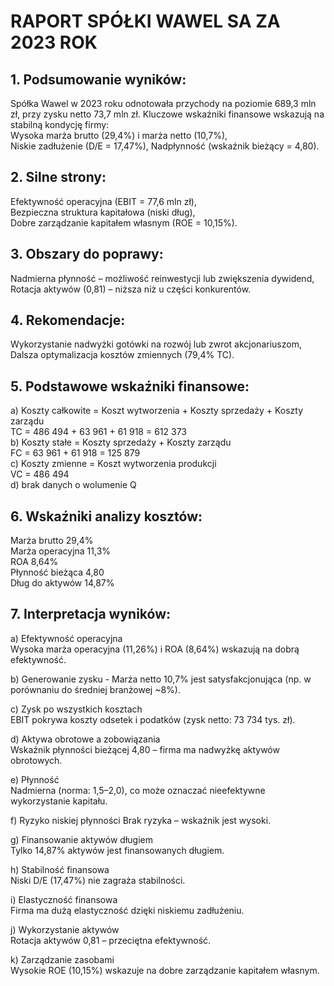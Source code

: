 # RAPORT SPÓŁKI WAWEL SA ZA 2023 ROK   
  
## 1.	Podsumowanie wyników:  
Spółka Wawel w 2023 roku odnotowała przychody na poziomie 689,3 mln zł, przy zysku netto 73,7 mln zł. Kluczowe wskaźniki finansowe wskazują na stabilną kondycję firmy:  
Wysoka marża brutto (29,4%) i marża netto (10,7%),  
Niskie zadłużenie (D/E = 17,47%), Nadpłynność (wskaźnik bieżący = 4,80).  
## 2.	Silne strony:  
Efektywność operacyjna (EBIT = 77,6 mln zł),  
Bezpieczna struktura kapitałowa (niski dług),  
Dobre zarządzanie kapitałem własnym (ROE = 10,15%).  
## 3.	Obszary do poprawy:  
Nadmierna płynność – możliwość reinwestycji lub zwiększenia dywidend, Rotacja aktywów (0,81) – niższa niż u części konkurentów.  
## 4.	Rekomendacje:  
Wykorzystanie nadwyżki gotówki na rozwój lub zwrot akcjonariuszom,  Dalsza optymalizacja kosztów zmiennych (79,4% TC).  
  
## 5.	Podstawowe wskaźniki finansowe:  
a)	Koszty całkowite = Koszt wytworzenia + Koszty sprzedaży + Koszty zarządu  
TC = 486 494 + 63 961 + 61 918 = 612 373  
b)	Koszty stałe = Koszty sprzedaży + Koszty zarządu   
FC = 63 961 + 61 918 = 125 879  
c)	Koszty zmienne = Koszt wytworzenia produkcji    
  	VC = 486 494   
d)	brak danych o wolumenie Q  
  
  
## 6.	Wskaźniki analizy kosztów:  
Marża brutto  	29,4%  
Marża operacyjna   	11,3%  
ROA  	8,64%  
Płynność bieżąca  	4,80  
Dług do aktywów  	14,87%  
  
## 7.	Interpretacja wyników:  
a)	Efektywność operacyjna  
Wysoka marża operacyjna (11,26%) i ROA (8,64%) wskazują na dobrą efektywność.  
  
b)	Generowanie zysku - Marża netto 10,7% jest satysfakcjonująca (np. w porównaniu do średniej branżowej ~8%).  
  
c)	Zysk po wszystkich kosztach  
EBIT pokrywa koszty odsetek i podatków (zysk netto: 73 734 tys. zł).  
  
d)	Aktywa obrotowe a zobowiązania  
Wskaźnik płynności bieżącej 4,80 – firma ma nadwyżkę aktywów obrotowych.  
  
e)	Płynność  
Nadmierna (norma: 1,5–2,0), co może oznaczać nieefektywne wykorzystanie kapitału.  
  
f)	Ryzyko niskiej płynności Brak ryzyka – wskaźnik jest wysoki.  
  
g)	Finansowanie aktywów długiem  
Tylko 14,87% aktywów jest finansowanych długiem.  
  
h)	Stabilność finansowa  
Niski D/E (17,47%) nie zagraża stabilności.  
  
i)	Elastyczność finansowa  
Firma ma dużą elastyczność dzięki niskiemu zadłużeniu.  
  
j)	Wykorzystanie aktywów  
Rotacja aktywów 0,81 – przeciętna efektywność.  
  
k)	Zarządzanie zasobami  
Wysokie ROE (10,15%) wskazuje na dobre zarządzanie kapitałem własnym.   
